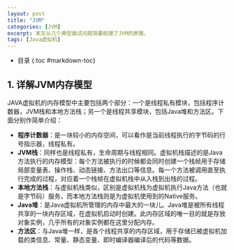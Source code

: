 ```yaml
---
layout: post
title: "JVM"
categories: [JVM]
excerpt: 本文从几个典型面试问题简要梳理了JVM的原理。
tags: [Java虚拟机]
---  
```

- 目录
{:toc #markdown-toc}

## **1. 详解JVM内存模型**
JAVA虚拟机的内存模型中主要包括两个部分：一个是线程私有模块，包括程序计数器，JVM栈和本地方法栈；另一个是线程共享模块，包括Java堆和方法区。下面分别作简单介绍：
- **程序计数器**：是一块较小的内存空间，可以看作是当前线程执行的字节码的行号指示器，线程私有。
- **JVM栈**：同样也是线程私有，生命周期与线程相同。虚拟机栈描述的是Java方法执行的内存模型：每个方法被执行的时候都会同时创建一个栈帧用于存储局部变量表、操作栈、动态链接、方法出口等信息。每一个方法被调用直至执行完成的过程，对应着一个栈帧在虚拟机栈中从入栈到出栈的过程。
- **本地方法栈**：与虚拟机栈类似，区别是虚拟机栈为虚拟机执行Java方法（也就是字节码）服务，而本地方法栈则是为虚拟机使用到的Native服务。
- **Java堆**：是Java虚拟机所管理的内存中最大的一块儿。Java堆是被所有线程共享的一块内存区域，在虚拟机启动时创建。此内存区域的唯一目的就是存放对象实例，几乎所有的对象实例都在这里分配内存。
- **方法区**：与Java堆一样，是各个线程共享的内存区域，用于存储已被虚拟机加载的类信息、常量、静态变量、即时编译器编译后的代码等数据。
